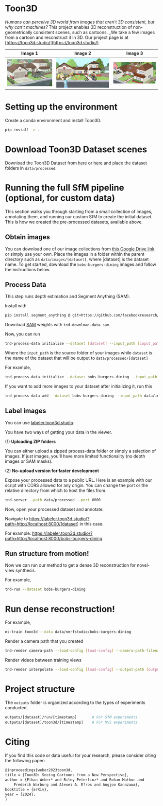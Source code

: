 # Toon3D

<i>Humans can perceive 3D world from images that aren't 3D consistent, but why can't machines?</i> This project enables 3D reconstruction of non-geometrically consistent scenes, such as cartoons. _We take a few images from a cartoon and reconstruct it in 3D. Our project page is at [https://toon3d.studio/](https://toon3d.studio/).

|   Image 1   |   Image 2   |   Image 3   |
| :------------------------: | :--------------------------: | :-------------------------: |
| ![](toon3d/assets/randm_left.jpeg) | ![](toon3d/assets/randm_center.jpeg) | ![](toon3d/assets/randm_right.jpeg) |

# Setting up the environment

Create a conda environment and install Toon3D.

```bash
pip install -e .
```

# Download Toon3D Dataset scenes

Download the Toon3D Dataset from [here](https://huggingface.co/datasets/ethanweber/toon3d-dataset) or [here](https://github.com/ethanweber/toon3d-dataset) and place the dataset folders in `data/processed`.

# Running the full SfM pipeline (optional, for custom data)

This section walks you through starting from a small collection of images, annotating them, and running our custom SfM to create the initial dataset. This is how we created the pre-processed datasets, available above.

## Obtain images

You can download one of our image collections from [this Google Drive link](https://drive.google.com/drive/folders/11ogFtOOBB-UIq6seMukYncqqFacxBn5-?usp=drive_link) or simply use your own. Place the images in a folder within the parent directory such as `data/images/[dataset]`, where [dataset] is the dataset name. To get started, download the `bobs-burgers-dining` images and follow the instructions below.

## Process Data

This step runs depth estimation and Segment Anything (SAM).

Install with 

```bash
pip install segment_anything @ git+https://github.com/facebookresearch/segment-anything.git
```

Download [SAM](https://github.com/facebookresearch/segment-anything) weights with `tnd-download-data sam`.

Now, you can run

```bash
tnd-process-data initialize --dataset [dataset] --input_path [input_path]
```

Where the `input_path` is the source folder of your images while `dataset` is the name of the dataset that will be output to `data/processed/[dataset]`

For example,

```bash
tnd-process-data initialize --dataset bobs-burgers-dining --input_path data/images/bobs-burgers-dining
```

If you want to add more images to your dataset after initializing it, run this

```bash
tnd-process-data add --dataset bobs-burgers-dining --input_path data/images/more-bobs-burgers-dining-photos
```

## Label images

You can use [labeler.toon3d.studio](https://labeler.toon3d.studio/).

You have two ways of getting your data in the viewer.

(1) **Uploading ZIP folders**

You can either upload a zipped process-data folder or simply a selection of images. If just images, you'll have more limited functionality (no depth images or SAM masks).

(2) **No-upload version for faster development**

Expose your processed data to a public URL. Here is an example with our script with CORS allowed for any origin. You can change the port or the relative directory from which to host the files from.

```bash
tnd-server --path data/processed --port 8000
```

Now, open your processed dataset and annotate.

Navigate to https://labeler.toon3d.studio/?path=http://localhost:8000/[dataset] in this case.

For example: https://labeler.toon3d.studio/?path=http://localhost:8000/bobs-burgers-dining

## Run structure from motion!

Now we can run our method to get a dense 3D reconstruction for novel-view synthesis.

For example,

```bash
tnd-run --dataset bobs-burgers-dining
```

# Run dense reconstruction!

For example,

```bash
ns-train toon3d --data data/nerfstudio/bobs-burgers-dining
```

Render a camera path that you created

```bash
tnd-render camera-path --load-config [load-config] --camera-path-filename [camera-path-filename] --output-path [output-path].mp4
```

Render videos between training views

```bash
tnd-render interpolate --load-config [load-config] --output-path [output-path]
```

# Project structure

The `outputs` folder is organized according to the types of experiments conducted.

```bash
outputs/[dataset]/run/[timestamp]       # For SfM experiments
outputs/[dataset]/toon3d/[timestamp]    # For MVS experiments
```

# Citing

If you find this code or data useful for your research, please consider citing the following paper:

    @inproceedings{weber2023toon3d,
    title = {Toon3D: Seeing Cartoons from a New Perspective},
    author = {Ethan Weber* and Riley Peterlinz* and Rohan Mathur and
        Frederik Warburg and Alexei A. Efros and Angjoo Kanazawa},
    booktitle = {arXiv},
    year = {2024},
    }
